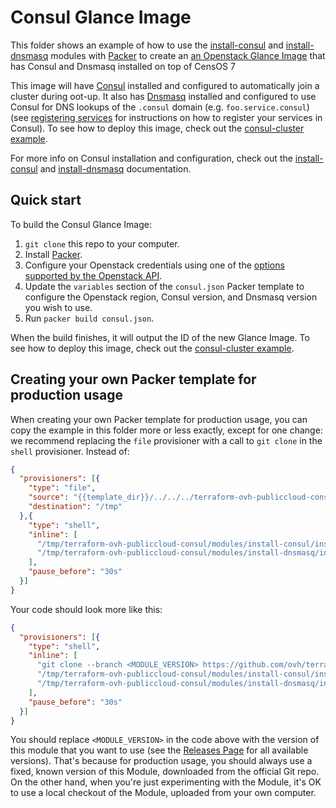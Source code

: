 # Consul Glance Image

This folder shows an example of how to use the [install-consul](../../modules/install-consul) and 
[install-dnsmasq](../..//modules/install-dnsmasq) modules with [Packer](https://www.packer.io/) to create an
[an Openstack Glance Image](https://docs.openstack.org/glance/latest/) that has Consul and Dnsmasq installed on 
top of CensOS 7

This image will have [Consul](https://www.consul.io/) installed and configured to automatically join a cluster during 
oot-up. It also has [Dnsmasq](http://www.thekelleys.org.uk/dnsmasq/doc.html) installed and configured to use 
Consul for DNS lookups of the `.consul` domain (e.g. `foo.service.consul`) (see [registering 
services](https://www.consul.io/intro/getting-started/services.html) for instructions on how to register your services
in Consul). To see how to deploy this image, check out the [consul-cluster example](../../MAIN.md). 

For more info on Consul installation and configuration, check out the 
[install-consul](../..//modules/install-consul) and [install-dnsmasq](../..//modules/install-dnsmasq) documentation.


## Quick start

To build the Consul Glance Image:

1. `git clone` this repo to your computer.
1. Install [Packer](https://www.packer.io/).
1. Configure your Openstack credentials using one of the [options supported by the Openstack 
API](https://developer.openstack.org/api-guide/quick-start/api-quick-start.html). 
1. Update the `variables` section of the `consul.json` Packer template to configure the Openstack region, Consul version, and 
   Dnsmasq version you wish to use.
1. Run `packer build consul.json`.

When the build finishes, it will output the ID of the new Glance Image. To see how to deploy this image, check out the 
[consul-cluster example](../..//MAIN.md).


## Creating your own Packer template for production usage

When creating your own Packer template for production usage, you can copy the example in this folder more or less 
exactly, except for one change: we recommend replacing the `file` provisioner with a call to `git clone` in the `shell` 
provisioner. Instead of:

```json
{
  "provisioners": [{
    "type": "file",
    "source": "{{template_dir}}/../../../terraform-ovh-publiccloud-consul",
    "destination": "/tmp"
  },{
    "type": "shell",
    "inline": [
      "/tmp/terraform-ovh-publiccloud-consul/modules/install-consul/install-consul --version {{user `consul_version`}}",
      "/tmp/terraform-ovh-publiccloud-consul/modules/install-dnsmasq/install-dnsmasq"
    ],
    "pause_before": "30s"
  }]
}
```

Your code should look more like this:

```json
{
  "provisioners": [{
    "type": "shell",
    "inline": [
      "git clone --branch <MODULE_VERSION> https://github.com/ovh/terraform-ovh-publiccloud-consul.git /tmp/terraform-ovh-publiccloud-consul",
      "/tmp/terraform-ovh-publiccloud-consul/modules/install-consul/install-consul --version {{user `consul_version`}}",
      "/tmp/terraform-ovh-publiccloud-consul/modules/install-dnsmasq/install-dnsmasq"
    ],
    "pause_before": "30s"
  }]
}
```

You should replace `<MODULE_VERSION>` in the code above with the version of this module that you want to use (see
the [Releases Page](../../releases) for all available versions). That's because for production usage, you should always
use a fixed, known version of this Module, downloaded from the official Git repo. On the other hand, when you're 
just experimenting with the Module, it's OK to use a local checkout of the Module, uploaded from your own 
computer.
